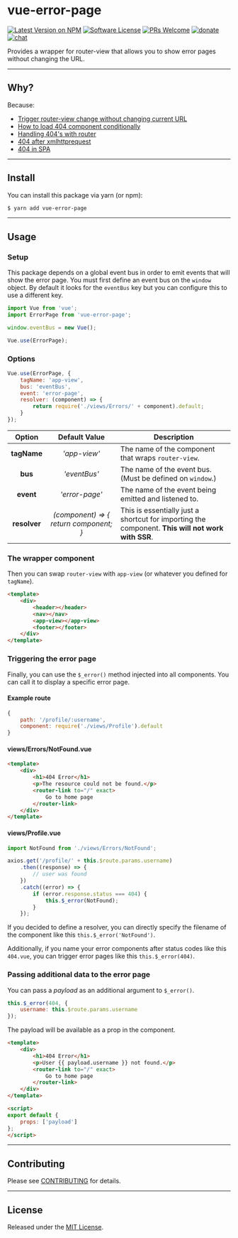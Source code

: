 # vue-error-page

[![Latest Version on NPM](https://img.shields.io/npm/v/vue-error-page.svg?style=flat-square)](https://www.npmjs.com/package/vue-error-page)
[![Software License](https://img.shields.io/badge/license-MIT-brightgreen.svg?style=flat-square)](https://oss.ninja/mit/raniesantos)
[![PRs Welcome](https://img.shields.io/badge/PRs-welcome-brightgreen.svg?style=flat-square)](http://makeapullrequest.com)
[![donate](https://img.shields.io/badge/$-donate-ff5f5f.svg?style=flat-square)](https://ko-fi.com/raniesantos)
[![chat](https://img.shields.io/badge/chat-discord-7289DA.svg?style=flat-square)](https://discord.gg/YA7j7Zp)

Provides a wrapper for router-view that allows you to show error pages without changing the URL.

___
## Why?

Because:

- [Trigger router-view change without changing current URL](https://github.com/vuejs/vue-router/issues/977)
- [How to load 404 component conditionally](https://forum.vuejs.org/t/how-to-load-404-component-conditionally/7781)
- [Handling 404's with router](https://laracasts.com/discuss/channels/vue/handling-404s-with-router)
- [404 after xmlhttprequest](https://forum.vuejs.org/t/404-after-xmlhttprequest/5362)
- [404 in SPA](https://forum.vuejs.org/t/404-in-spa/9399)

___
## Install

You can install this package via yarn (or npm):

```bash
$ yarn add vue-error-page
```

___
## Usage

### Setup

This package depends on a global event bus in order to emit events that will show the error page. You must first define an event bus on the `window` object. By default it looks for the `eventBus` key but you can configure this to use a different key.

```js
import Vue from 'vue';
import ErrorPage from 'vue-error-page';

window.eventBus = new Vue();

Vue.use(ErrorPage);
```

### Options

```js
Vue.use(ErrorPage, {
    tagName: 'app-view',
    bus: 'eventBus',
    event: 'error-page',
    resolver: (component) => {
        return require('./views/Errors/' + component).default;
    }
});
```

Option       | Default Value  | Description
:----------: | :------------: | -----------
**tagName**  | *'app-view'*   | The name of the component that wraps `router-view`.
**bus**      | *'eventBus'*   | The name of the event bus. (Must be defined on `window`.)
**event**    | *'error-page'* | The name of the event being emitted and listened to.
**resolver** | *(component) => { return component; }* | This is essentially just a shortcut for importing the component. **This will not work with SSR**.

### The wrapper component

Then you can swap `router-view` with `app-view` (or whatever you defined for `tagName`).

```html
<template>
    <div>
        <header></header>
        <nav></nav>
        <app-view></app-view>
        <footer></footer>
    </div>
</template>
```

### Triggering the error page

Finally, you can use the `$_error()` method injected into all components. You can call it to display a specific error page.

#### Example route

```js
{
    path: '/profile/:username',
    component: require('./views/Profile').default
}
```

#### views/Errors/NotFound.vue

```html
<template>
    <div>
        <h1>404 Error</h1>
        <p>The resource could not be found.</p>
        <router-link to="/" exact>
            Go to home page
        </router-link>
    </div>
</template>
```

#### views/Profile.vue

```js
import NotFound from './views/Errors/NotFound';

axios.get('/profile/' + this.$route.params.username)
    .then((response) => {
        // user was found
    })
    .catch((error) => {
        if (error.response.status === 404) {
            this.$_error(NotFound);
        }
    });
```

If you decided to define a resolver, you can directly specify the filename of the component like this `this.$_error('NotFound')`.

Additionally, if you name your error components after status codes like this `404.vue`, you can trigger error pages like this `this.$_error(404)`.

### Passing additional data to the error page

You can pass a *payload* as an additional argument to `$_error()`.

```js
this.$_error(404, {
    username: this.$route.params.username
});
```

The payload will be available as a prop in the component.

```html
<template>
    <div>
        <h1>404 Error</h1>
        <p>User {{ payload.username }} not found.</p>
        <router-link to="/" exact>
            Go to home page
        </router-link>
    </div>
</template>

<script>
export default {
    props: ['payload']
};
</script>
```

___
## Contributing

Please see [CONTRIBUTING](CONTRIBUTING.md) for details.

___
## License

Released under the [MIT License](https://oss.ninja/mit/raniesantos).
